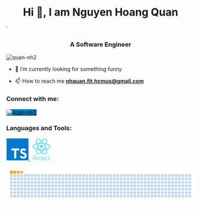 <h1 align="center">Hi 👋, I am Nguyen Hoang Quan</h1>`
<h3 align="center">A Software Engineer</h3>

<p align="left"> <img src="https://komarev.com/ghpvc/?username=quan-nh2&label=Profile%20views&color=0e75b6&style=flat" alt="quan-nh2" /> </p>

- 🌱 I’m currently looking for something funny

- 📫 How to reach me **<nhquan.fit.hcmus@gmail.com>**

<h3 align="left">Connect with me:</h3>

<p align="left">
<a href="https://linkedin.com/in/quan-nh" target="blank">
    <img align="center" src="https://cdn.jsdelivr.net/npm/simple-icons@3.0.1/icons/linkedin.svg" alt="quan-nh2" height="60" width="60" style="background-color: #0077B5"; />
</a>
</p>

<h3 align="left">Languages and Tools:</h3>
<p align="left">
<a href="https://www.typescriptlang.org/" target="_blank">
    <img src="https://raw.githubusercontent.com/devicons/devicon/master/icons/typescript/typescript-original.svg" alt="typescript" width="60" height="60"/> 
</a> 
<a href="https://reactjs.org/" target="_blank">
    <img src="https://raw.githubusercontent.com/devicons/devicon/master/icons/react/react-original-wordmark.svg" alt="react" width="60" height="60"/> 
</a>
</p>

<picture>
  <!-- <source media="(prefers-color-scheme: dark)" srcset="https://raw.githubusercontent.com/quan-nh2/quan-nh2/output/github-contribution-grid-snake-dark.svg"> -->
  <source media="(prefers-color-scheme: light)" srcset="https://raw.githubusercontent.com/quan-nh2/quan-nh2/output/github-contribution-grid-snake.svg">
  <img alt="github contribution grid snake animation" src="https://raw.githubusercontent.com/quan-nh2/quan-nh2/output/ocean.gif">
</picture>
